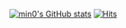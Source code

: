 [![min0's GitHub stats](https://github-readme-stats.vercel.app/apiSTseungyeop&show_icons=true&theme=테마a&count_private=true)](https://github.com/anuraghazra/github-readme-stats)
[![Hits](https://hits.seeyoufarm.com/api/count/incr/badge.svg?url=https%3A%2F%2Fgithub.com%2Fgjbae1212%2Fhit-counter&count_bg=%2379C83D&title_bg=%23555555&icon=&icon_color=%234B79D3&title=hits&edge_flat=false)](https://hits.seeyoufarm.com)
